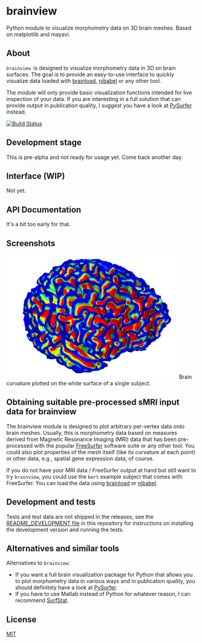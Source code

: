 # brainview
Python module to visualize morphometry data on 3D brain meshes. Based on matplotlib and mayavi.


## About

`brainview `is designed to visualize morphometry data in 3D on brain surfaces. The goal is to provide an easy-to-use interface to quickly visualize data loaded with [brainload](https://github.com/dfsp-spirit/brainload), [nibabel](http://nipy.org/nibabel/) or any other tool.

The module will only provide basic visualization functions intended for live inspection of your data. If you are interesting in a full solution that can provide output in publication quality, I suggest you have a look at [PySurfer](https://pysurfer.github.io/) instead.

[![Build Status](https://travis-ci.org/dfsp-spirit/brainview.svg?branch=master)](https://travis-ci.org/dfsp-spirit/brainview)

## Development stage

This is pre-alpha and not ready for usage yet. Come back another day.


## Interface (WIP)

Not yet.

## API Documentation

It's a bit too early for that.


## Screenshots

![Curvature](./img/brain_curv.png?raw=true "Brain curvature")
Brain curvature plotted on the white surface of a single subject.


## Obtaining suitable pre-processed sMRI input data for brainview

The brainview module is designed to plot arbitrary per-vertex data onto brain meshes. Usually, this is morphometry data based on measures derived from Magnetic Resonance Imaging (MRI) data that has been pre-processed with the popular [FreeSurfer](https://surfer.nmr.mgh.harvard.edu/) software suite or any other tool. You could also plot properties of the mesh itself (like its curvature at each point) or other data, e.g., spatial gene expression data, of course.

If you do not have your MRI data / FreeSurfer output at hand but still want to try `brainview`, you could use the `bert` example subject that comes with FreeSurfer. You can load the data using [brainload](https://github.com/dfsp-spirit/brainload) or [nibabel](http://nipy.org/nibabel/).


## Development and tests

Tests and test data are not shipped in the releases, see the [README_DEVELOPMENT file](develop/README_DEVELOPMENT.md) in this repository for instructions on installing the development version and running the tests.


## Alternatives and similar tools

Alternatives to `brainview`:

- If you want a full brain visualization package for Python that allows you to plot morphometry data in various ways and in publication quality, you should definitely have a look at [PySurfer](https://pysurfer.github.io/).
- If you have to use Matlab instead of Python for whatever reason, I can recommend [SurfStat](http://www.math.mcgill.ca/keith/surfstat/).

## License

[MIT](https://opensource.org/licenses/MIT)
